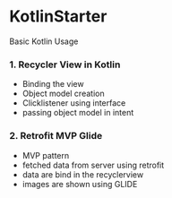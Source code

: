 # KotlinStarter
Basic Kotlin Usage

### 1. Recycler View in Kotlin
  - Binding the view
  - Object model creation
  - Clicklistener using interface
  - passing object model in intent
  
  ### 2. Retrofit MVP Glide
  - MVP pattern
  - fetched data from server using retrofit
  - data are bind in the recyclerview
  - images are shown using GLIDE
